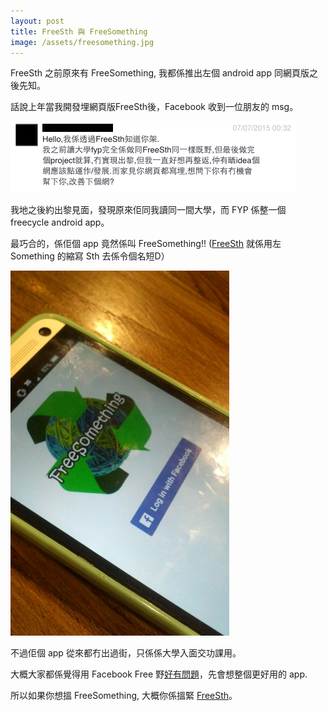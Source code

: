 ```yaml
---
layout: post
title: FreeSth 與 FreeSomething
image: /assets/freesomething.jpg
---
```


FreeSth 之前原來有 FreeSomething, 我都係推出左個 android app 同網頁版之後先知。

話說上年當我開發埋網頁版FreeSth後，Facebook 收到一位朋友的 msg。

![alt text](/assets/freesomething-fb.png "FreeSomething 手機app")

我地之後約出黎見面，發現原來佢同我讀同一間大學，而 FYP 係整一個 freecycle android app。

最巧合的，係佢個 app 竟然係叫 FreeSomething!! ([FreeSth](http://www.freesth.com) 就係用左 Something 的縮寫 Sth 去係令個名短D）

<img src="/assets/freesomething.jpg" alt="FreeSomething Android 手機app" style="max-width: 350px;"/>

不過佢個 app 從來都冇出過街，只係係大學入面交功課用。

大概大家都係覺得用 Facebook Free 野[好有問題](http://www.freesth.com/faq.html)，先會想整個更好用的 app.

所以如果你想搵 FreeSomething, 大概你係搵緊 [FreeSth](http://www.freesth.com/app.html)。

